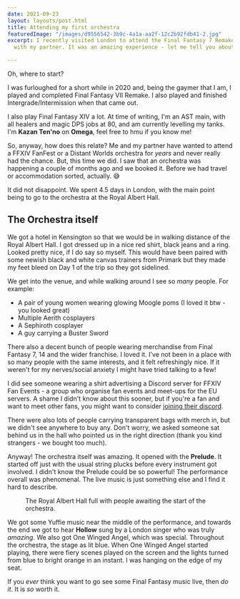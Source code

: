 ```yaml
---
date: 2021-09-23
layout: layouts/post.html
title: Attending my first orchestra
featuredImage: "/images/d9556542-3b9c-4a1a-aa2f-12c2b92fdb41-2.jpg"
excerpt: I recently visited London to attend the Final Fantasy 7 Remake Orchestra
  with my partner. It was an amazing experience - let me tell you about it.

---
```

Oh, where to start?

I was furloughed for a short while in 2020 and, being the gaymer that I am, I played and completed Final Fantasy VII Remake. I also played and finished Intergrade/Intermission when that came out.

I also play Final Fantasy XIV a lot. At time of writing, I'm an AST main, with all healers and magic DPS jobs at 80, and am currently levelling my tanks. I'm **Kazan Ten'no** on **Omega**, feel free to hmu if you know me!

So, anyway, how does this relate? Me and my partner have wanted to attend a FFXIV FanFest or a Distant Worlds orchestra for _years_ and never really had the chance. But, this time we did. I saw that an orchestra was happening a couple of months ago and we booked it. Before we had travel or accommodation sorted, actually. 😅

It did not disappoint. We spent 4.5 days in London, with the main point being to go to the orchestra at the Royal Albert Hall.

## The Orchestra itself

We got a hotel in Kensington so that we would be in walking distance of the Royal Albert Hall. I got dressed up in a nice red shirt, black jeans and a ring. Looked pretty nice, if I do say so myself. This would have been paired with some newish black and white canvas trainers from Primark but they made my feet bleed on Day 1 of the trip so they got sidelined.

We get into the venue, and while walking around I see so _many_ people. For example:

* A pair of young women wearing glowing Moogle poms (I loved it btw - you looked great)
* Multiple Aerith cosplayers
* A Sephiroth cosplayer
* A guy carrying a Buster Sword

There also a decent bunch of people wearing merchandise from Final Fantasy 7, 14 and the wider franchise. I loved it. I've not been in a place with so many people with the same interests, and it felt refreshingly nice. If it weren't for my nerves/social anxiety I might have tried talking to a few!

I did see someone wearing a shirt advertising a Discord server for FFXIV Fan Events - a group who organise fan events and meet-ups for the EU servers. A shame I didn't know about this sooner, but if you're a fan and want to meet other fans, you might want to consider [joining their discord](https://discord.gg/VG5Tkxd).

There were also lots of people carrying transparent bags with merch in, but we didn't see anywhere to buy any. Don't worry, we asked someone sat behind us in the hall who pointed us in the right direction (thank you kind strangers - we bought too much).

Anyway! The orchestra itself was amazing. It opened with the **Prelude**. It started off just with the usual string plucks before every instrument got involved. I didn't know the Prelude could be so powerful! The performance overall was phenomenal. The live music is just something else and I find it hard to describe.

<figure>
  <img srcset="/images/d9556542-3b9c-4a1a-aa2f-12c2b92fdb41-2.jpg" alt="">
  <figcaption>
    The Royal Albert Hall full with people awaiting the start of the orchestra.
  </figcaption>
</figure>

We got some Yuffie music near the middle of the performance, and towards the end we got to hear **Hollow** sung by a London singer who was truly _amazing_. We also got One Winged Angel, which was special. Throughout the orchestra, the stage as lit blue. When One Winged Angel started playing, there were fiery scenes played on the screen and the lights turned from blue to bright orange in an instant. I was hanging on the edge of my seat.

If you _ever_ think you want to go see some Final Fantasy music live, then _do it_. It is _so_ worth it.